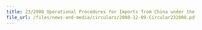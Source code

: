 ```yaml
---
title: 23/2008 Operational Procedures for Imports from China under the China-Singapore Free Trade Agreement (CSFTA)
file_url: /files/news-and-media/circulars/2008-12-09-Circular232008.pdf
---
```

